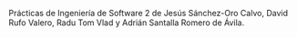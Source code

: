 Prácticas de Ingeniería de Software 2 de Jesús Sánchez-Oro Calvo, David Rufo Valero, Radu Tom Vlad y Adrián Santalla Romero de Ávila.